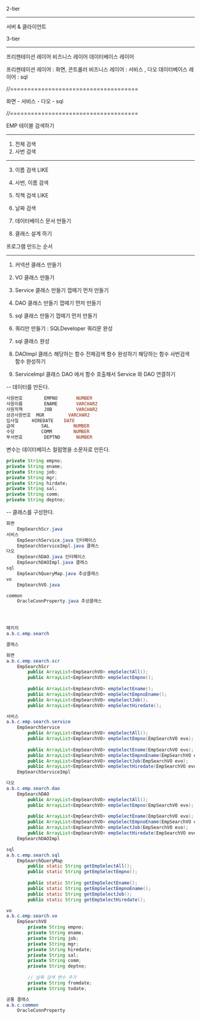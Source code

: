 2-tier

------------

서버 & 클라이언트 

3-tier

------------

프리젠테이션 레이어 
비즈니스 레이어
데이터베이스 레이어 

프리젠테이션 레이어 : 화면, 콘트롤러 
비즈니스 레이어 : 서비스 , 다오 
데이터베이스 레이어 : sql 

//=====================================

화면 - 서비스 - 다오 - sql 

//=====================================


EMP 테이블 검색하기 

------------------------

1. 전체 검색
2. 사번 검색

---------------

3. 이름 검색 LIKE 
4. 사번, 이름 검색
5. 직책 검색 LIKE 
6. 날짜 검색 


1. 데이터베이스 문서 만들기
2. 클래스 설계 하기 

프로그램 만드는 순서

---------------------

1. 커넥션 클래스 만들기 

2. VO 클래스 만들기 

3. Service 클래스 만들기 
	껍떼기 먼저 만들기

4. DAO 클래스 만들기 
	껍떼기 먼저 만들기

5. sql 클래스 만들기 
	껍떼기 먼저 만들기

6. 쿼리만 만들기 : SQLDeveloper
	쿼리문 완성 

7. sql 클래스 완성

8. DAOImpl 클래스 
	해당하는 함수 전체검색 함수 완성하기 
	해당하는 함수 사번검색 함수 완성하기 

9. ServiceImpl 클래스 
	DAO 에서 함수 호출해서
	Service 와 DAO 연결하기 






-- 데이터를 만든다.

```sql
사원번호		EMPNO		NUMBER
사원이름		ENAME		VARCHAR2
사원직책		JOB			VARCHAR2
상관사원번호	MGR			VARCHAR2
입사일		HIREDATE	DATE
급여			SAL			NUMBER
수당			COMM		NUMBER
부서번호		DEPTNO		NUMBER
```

변수는 데이터베이스 컬럼명을 소문자로 만든다.

```java
private String empno;
private String ename;
private String job;
private String mgr;
private String hirdate;
private String sal;
private String comm;
private String deptno;
```



-- 클래스를 구성한다.

```java
화면 
	EmpSearchScr.java
서비스 
	EmpSearchService.java 인터페이스
	EmpSearchServiceImpl.java 클래스 
다오 
	EmpSearchDAO.java 인터페이스
	EmpSearchDAOImpl.java 클래스 
sql 
	EmpSearchQueryMap.java 추상클래스 
vo
	EmpSearchVO.java 

common
	OracleConnProperty.java 추상클래스 
	



패키지 
a.b.c.emp.search

클래스 

화면
a.b.c.emp.search.scr	
	EmpSearchScr
		public ArrayList<EmpSearchVO> empSelectAll();
		public ArrayList<EmpSearchVO> empSelectEmpno();
		
		public ArrayList<EmpSearchVO> empSelectEname();
		public ArrayList<EmpSearchVO> empSelectEmpnoEname();
		public ArrayList<EmpSearchVO> empSelectJob();
		public ArrayList<EmpSearchVO> empSelectHiredate();

서비스 
a.b.c.emp.search.service
	EmpSearchService
		public ArrayList<EmpSearchVO> empSelectAll();
		public ArrayList<EmpSearchVO> empSelectEmpno(EmpSearchVO evo);
		
		public ArrayList<EmpSearchVO> empSelectEname(EmpSearchVO evo);
		public ArrayList<EmpSearchVO> empSelectEmpnoEname(EmpSearchVO evo);
		public ArrayList<EmpSearchVO> empSelectJob(EmpSearchVO evo);
		public ArrayList<EmpSearchVO> empSelectHiredate(EmpSearchVO evo);
	EmpSearchServiceImpl

다오 
a.b.c.emp.search.dao
	EmpSearchDAO
		public ArrayList<EmpSearchVO> empSelectAll();
		public ArrayList<EmpSearchVO> empSelectEmpno(EmpSearchVO evo);
	
		public ArrayList<EmpSearchVO> empSelectEname(EmpSearchVO evo);
		public ArrayList<EmpSearchVO> empSelectEmpnoEname(EmpSearchVO evo);
		public ArrayList<EmpSearchVO> empSelectJob(EmpSearchVO evo);
		public ArrayList<EmpSearchVO> empSelectHiredate(EmpSearchVO evo);
	EmpSearchDAOImpl

sql
a.b.c.emp.search.sql
	EmpSearchQueryMap
		public static String getEmpSelectAll();
		public static String getEmpSelectEmpno();
		
		public static String getEmpSelectEname();
		public static String getEmpSelectEmpnoEname();
		public static String getEmpSelectJob();
		public static String getEmpSelectHiredate();

vo 
a.b.c.emp.search.vo
	EmpSearchVO
		private String empno;
		private String ename;
		private String job;
		private String mgr;
		private String hiredate;
		private String sal;
		private String comm;
		private String deptno;
		
		// 날짜 검색 변수 추가 
		private String fromdate;
		private String todate;

공통 클래스 
a.b.c.common
	OracleConnProperty
```  
